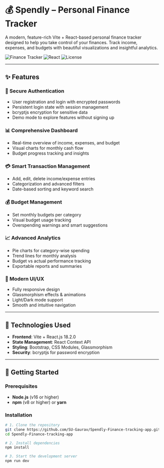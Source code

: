 # 💰 Spendly – Personal Finance Tracker

A modern, feature-rich Vite + React-based personal finance tracker designed to help you take control of your finances. Track income, expenses, and budgets with beautiful visualizations and insightful analytics.

![Finance Tracker](https://img.shields.io/badge/Status-Production%20Ready-brightgreen)
![React](https://img.shields.io/badge/React-18.2.0-blue)
![License](https://img.shields.io/badge/License-MIT-yellow)

---

## ✨ Features

### 🔐 Secure Authentication
- User registration and login with encrypted passwords
- Persistent login state with session management
- bcryptjs encryption for sensitive data
- Demo mode to explore features without signing up

### 📊 Comprehensive Dashboard
- Real-time overview of income, expenses, and budget
- Visual charts for monthly cash flow
- Budget progress tracking and insights

### 💳 Smart Transaction Management
- Add, edit, delete income/expense entries
- Categorization and advanced filters
- Date-based sorting and keyword search

### 💰 Budget Management
- Set monthly budgets per category
- Visual budget usage tracking
- Overspending warnings and smart suggestions

### 📈 Advanced Analytics
- Pie charts for category-wise spending
- Trend lines for monthly analysis
- Budget vs actual performance tracking
- Exportable reports and summaries

### 🎨 Modern UI/UX
- Fully responsive design
- Glassmorphism effects & animations
- Light/Dark mode support
- Smooth and intuitive navigation

---

## 🚀 Technologies Used

- **Frontend**: Vite + React.js 18.2.0
- **State Management**: React Context API
- **Styling**: Bootstrap, CSS Modules, Glassmorphism
- **Security**: bcryptjs for password encryption

---

## 🔧 Getting Started

### Prerequisites

- **Node.js** (v16 or higher)
- **npm** (v8 or higher) or **yarn**

### Installation

```bash
# 1. Clone the repository
git clone https://github.com/SU-Gaurav/Spendly-Finance-tracking-app.git
cd Spendly-Finance-tracking-app

# 2. Install dependencies
npm install

# 3. Start the development server
npm run dev
